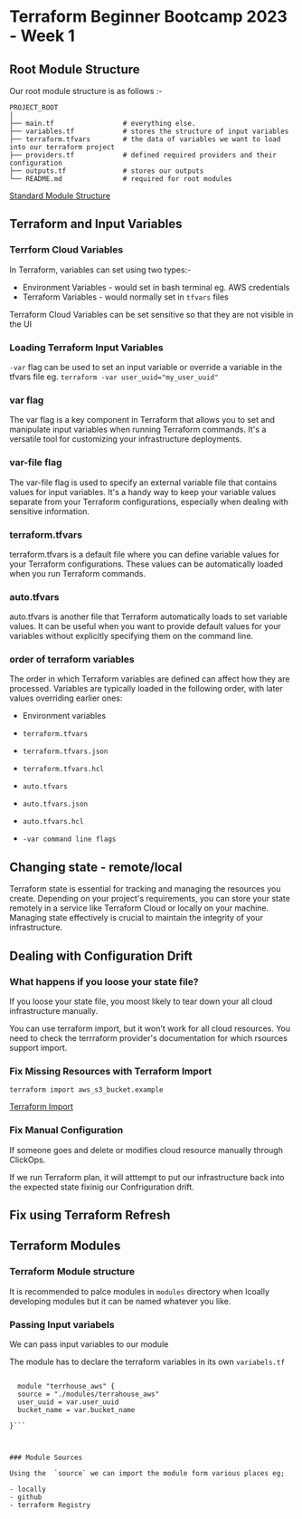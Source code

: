 # Terraform Beginner Bootcamp 2023 - Week 1

## Root Module Structure

Our root module structure is as follows :-

```
PROJECT_ROOT
│
├── main.tf                 # everything else.
├── variables.tf            # stores the structure of input variables
├── terraform.tfvars        # the data of variables we want to load into our terraform project
├── providers.tf            # defined required providers and their configuration
├── outputs.tf              # stores our outputs
└── README.md               # required for root modules
```


[Standard Module Structure](https://developer.hashicorp.com/terraform/language/modules/develop/structure)

## Terraform and Input Variables
### Terrform Cloud Variables

In Terraform, variables can set using two types:-

- Environment Variables - would set in bash terminal eg. AWS credentials
- Terraform Variables - would normally set in `tfvars` files

Terraform Cloud Variables can be set sensitive so that they are not visible in the UI

### Loading Terraform Input Variables

`-var` flag can be used to set an input variable or override a variable in the tfvars file eg. `terraform -var user_uuid="my_user_uuid"`

### var flag

The var flag is a key component in Terraform that allows you to set and manipulate input variables when running Terraform commands. It's a versatile tool for customizing your infrastructure deployments.


### var-file flag

The var-file flag is used to specify an external variable file that contains values for input variables. It's a handy way to keep your variable values separate from your Terraform configurations, especially when dealing with sensitive information.

### terraform.tfvars

terraform.tfvars is a default file where you can define variable values for your Terraform configurations. These values can be automatically loaded when you run Terraform commands.


### auto.tfvars
auto.tfvars is another file that Terraform automatically loads to set variable values. It can be useful when you want to provide default values for your variables without explicitly specifying them on the command line.

### order of terraform variables

The order in which Terraform variables are defined can affect how they are processed. Variables are typically loaded in the following order, with later values overriding earlier ones:

- Environment variables

- `terraform.tfvars`

- `terraform.tfvars.json`

- `terraform.tfvars.hcl`

- `auto.tfvars`
- `auto.tfvars.json`
- `auto.tfvars.hcl`
- `-var command line flags`

## Changing state - remote/local

Terraform state is essential for tracking and managing the resources you create. Depending on your project's requirements, you can store your state remotely in a service like Terraform Cloud or locally on your machine. Managing state effectively is crucial to maintain the integrity of your infrastructure.



## Dealing with Configuration Drift


### What happens if you loose your state file?

If you loose your state file, you moost likely to tear down your all cloud infrastructure manually.

You can use terraform import, but it won't work for all cloud resources. You need to check the terrraform provider's documentation for which rsources support import. 
### Fix Missing Resources with Terraform Import

`terraform import aws_s3_bucket.example`

[Terraform Import]()

### Fix Manual Configuration

If someone goes and delete or modifies cloud resource manually through ClickOps. 

If we run Terraform plan, it will atttempt to put our infrastructure back into the expected state fixinig our Confriguration drift. 

## Fix using Terraform Refresh


## Terraform Modules

### Terraform Module structure

It is recommended to palce modules in `modules` directory when lcoally developing modules but it can be named whatever you like.
### Passing Input variabels

We can pass input variables to our module

The module has to declare the terraform variables in its own `variabels.tf`
```hcl

  module "terrhouse_aws" {
  source = "./modules/terrahouse_aws"
  user_uuid = var.user_uuid
  bucket_name = var.bucket_name
  
}```



### Module Sources

Using the  `source` we can import the module form various places eg;

- locally
- github
- terraform Registry





